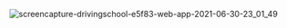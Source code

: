 ![screencapture-drivingschool-e5f83-web-app-2021-06-30-23_01_49](https://user-images.githubusercontent.com/67514668/124002282-5f108600-d9f7-11eb-8d25-3497a5eb40f9.png)
